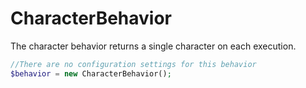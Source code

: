 CharacterBehavior
=================
The character behavior returns a single character on each execution.

```PHP
//There are no configuration settings for this behavior
$behavior = new CharacterBehavior();
```